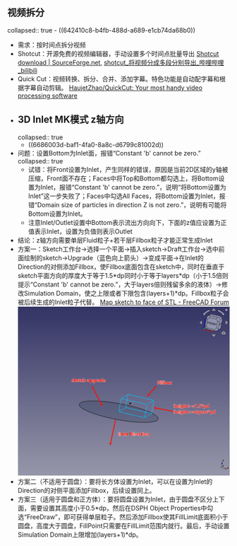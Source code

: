 ## 视频拆分
collapsed:: true
	- ((642410c8-b4fb-488d-a689-e1cb74da68b0))
- 需求：按时间点拆分视频
- Shotcut：开源免费的视频编辑器，手动设置多个时间点批量导出 [Shotcut download | SourceForge.net](https://sourceforge.net/projects/shotcut/), [shotcut_将视频分成多段分别导出_哔哩哔哩_bilibili](https://www.bilibili.com/video/BV1CJ4m1j7aR/)
- Quick Cut：视频转换、拆分、合并、添加字幕。特色功能是自动配字幕和根据字幕自动剪辑。 [HaujetZhao/QuickCut: Your most handy video processing software](https://github.com/HaujetZhao/QuickCut)
- ## 3D Inlet MK模式 z轴方向
  collapsed:: true
	- ((6686003d-baf1-4fa0-8a8c-d6799c81002d))
- 问题：设置Bottom为Inlet面，报错“Constant 'b' cannot be zero.”
  collapsed:: true
	- 试错：将Front设置为Inlet，产生同样的错误，原因是当前2D区域的y轴被压缩，Front面不存在；Faces中将Top和Bottom都勾选上，将Bottom设置为Inlet，报错“Constant 'b' cannot be zero.”，说明“将Bottom设置为Inlet”这一步失败了；Faces中勾选All Faces，将Bottom设置为Inlet，报错“Domain size of particles in direction Z is not zero.”，说明有可能将Bottom设置为Inlet。
	- 注意Inlet/Outlet设置中Bottom表示流出方向向下，下面的z值应设置为正值表示Inlet，设置为负值则表示Outlet
- 结论：z轴方向需要单层Fluid粒子+若干层Fillbox粒子才能正常生成Inlet
- 方案一：Sketch工作台->选择一个平面->插入sketch->Draft工作台->选中前面绘制的sketch->Upgrade（蓝色向上箭头）->变成平面->在Inlet的Direction的对侧添加Fillbox，使Fillbox底面包含在sketch中，同时在垂直于sketch平面方向的厚度大于等于1.5\*dp同时小于等于layers\*dp（小于1.5倍则提示“Constant 'b' cannot be zero.”，大于layers倍则残留多余的液体）->修改Simulation Domain，使之上限或者下限包含(layers+1)\*dp。Fillbox粒子会被后续生成的Inlet粒子代替。 [Map sketch to face of STL - FreeCAD Forum](https://forum.freecad.org/viewtopic.php?p=757844#p757844)
  ![InletOutlet.png](../assets/InletOutlet_1720965601072_0.png)
- 方案二（不适用于圆盘）：要将长方体设置为Inlet，可以在设置为Inlet的Direction的对侧平面添加Fillbox，后续设置同上。
- 方案三（适用于圆盘和正方体）：要将圆盘设置为Inlet，由于圆盘不区分上下面，需要设置其高度小于0.5\*dp，然后在DSPH Object Properties中勾选“FreeDraw”，即可获得单层粒子。然后添加Fillbox使其FillLimit底面积小于圆盘，高度大于圆盘，FillPoint只需要在FillLimit范围内就行。最后，手动设置Simulation Domain上限增加(layers+1)\*dp。